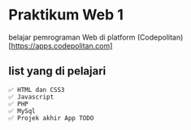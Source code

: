 # Praktikum Web 1

belajar pemrograman Web di platform (Codepolitan)[https://apps.codepolitan.com]

## list yang di pelajari

    ✅ HTML dan CSS3
    ✅ Javascript
    ✅ PHP
    ✅ MySql
    ✅ Projek akhir App TODO
